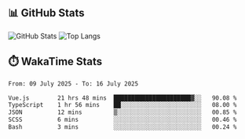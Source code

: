 ## 📊 GitHub Stats
![GitHub Stats](https://github-readme-stats.vercel.app/api?username=fe-brweb&show_icons=true&theme=shades-of-purple)
![Top Langs](https://github-readme-stats.vercel.app/api/top-langs/?username=fe-brweb&layout=compact&theme=shades-of-purple)

## ⏱️ WakaTime Stats
<!--START_SECTION:waka-->

```txt
From: 09 July 2025 - To: 16 July 2025

Vue.js        21 hrs 48 mins  ██████████████████████▓░░   90.08 %
TypeScript    1 hr 56 mins    ██░░░░░░░░░░░░░░░░░░░░░░░   08.00 %
JSON          12 mins         ▒░░░░░░░░░░░░░░░░░░░░░░░░   00.85 %
SCSS          6 mins          ░░░░░░░░░░░░░░░░░░░░░░░░░   00.46 %
Bash          3 mins          ░░░░░░░░░░░░░░░░░░░░░░░░░   00.24 %
```

<!--END_SECTION:waka-->
